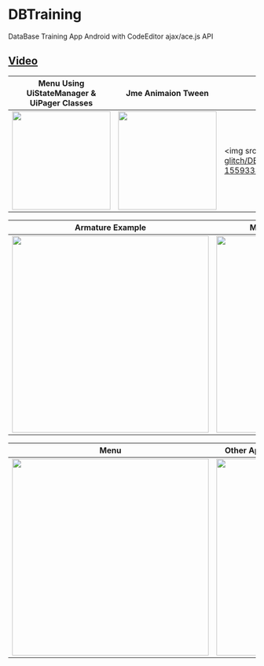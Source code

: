 # DBTraining
DataBase Training App Android with CodeEditor ajax/ace.js API

## [Video](https://youtu.be/WLY-_2YmV_E)

| Menu Using UiStateManager & UiPager Classes  | Jme Animaion Tween | Hybrid List
|-------|-------|-------|
| <img src="https://github.com/Scrappers-glitch/DBTraining/blob/master/attachments/Screenshot_20210512-155906726.jpg" width="200"> | <img src="https://github.com/Scrappers-glitch/DBTraining/blob/master/attachments/Screenshot_20210512-160026890.jpg" width="200"> | <img src="https://github.com/Scrappers-glitch/DBTraining/blob/master/attachments/Screenshot_20210512-155933379.jpg" width="200" |

| Armature Example  | Multiple Actions/AnimComposers |
|-------|------|
| <img src="https://github.com/Scrappers-glitch/DBTraining/blob/master/attachments/Screenshot_20210406-104508.png" width="400"> | <img src="https://github.com/Scrappers-glitch/DBTraining/blob/master/attachments/Screenshot_20210406-104512.png" width="400"> |



| Menu  | Other App(Ace.js/Ajax Embedded Code Editor) |
|-------|------|
| <img src="https://github.com/Scrappers-glitch/DBTraining/blob/master/attachments/Screenshot_20210406-104526.png" width="400"> | <img src="https://github.com/Scrappers-glitch/DBTraining/blob/master/attachments/Screenshot_20210406-104543.png" width="400"> |
